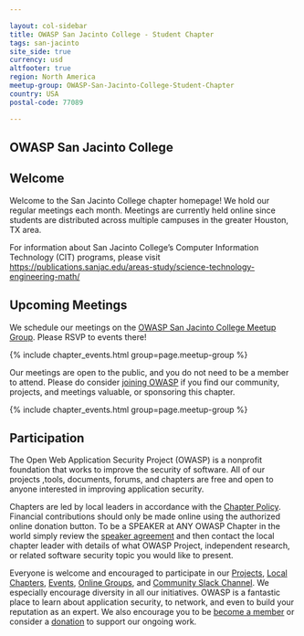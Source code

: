 ```yaml
---

layout: col-sidebar
title: OWASP San Jacinto College - Student Chapter
tags: san-jacinto
site_side: true
currency: usd
altfooter: true
region: North America
meetup-group: OWASP-San-Jacinto-College-Student-Chapter
country: USA
postal-code: 77089

---
```

## OWASP San Jacinto College

## Welcome

Welcome to the San Jacinto College chapter homepage! We hold our regular meetings each month. Meetings are currently held online since students are distributed across multiple campuses in the greater Houston, TX area.

For information about San Jacinto College’s Computer Information Technology (CIT) programs, please visit https://publications.sanjac.edu/areas-study/science-technology-engineering-math/

## Upcoming Meetings

We schedule our meetings on the [OWASP San Jacinto College Meetup Group](https://www.meetup.com/OWASP-San-Jacinto-College-Student-Chapter/). Please RSVP to events there!

{% include chapter_events.html group=page.meetup-group %}

Our meetings are open to the public, and you do not need to be a member to attend. Please do consider [joining OWASP](https://owasp.org/membership/) if you find our community, projects, and meetings valuable, or sponsoring this chapter.


{% include chapter_events.html group=page.meetup-group %}

## Participation

The Open Web Application Security Project (OWASP) is a nonprofit foundation that works to improve the security of software. All of our projects ,tools, documents, forums, and chapters are free and open to anyone interested in improving application security.

Chapters are led by local leaders in accordance with the [Chapter Policy](https://owasp.org/www-policy/operational/chapters). Financial contributions should only be made online using the authorized online donation button. To be a SPEAKER at ANY OWASP Chapter in the world simply review the [speaker agreement](/www-policy/speaker-agreement) and then contact the local chapter leader with details of what OWASP Project, independent research, or related software security topic you would like to present.

Everyone is welcome and encouraged to participate in our [Projects](/projects), [Local Chapters](/chapters), [Events](/events), [Online Groups](https://groups.google.com/a/owasp.com/), and [Community Slack Channel](https://owasp.slack.com/). We especially encourage diversity in all our initiatives. OWASP is a fantastic place to learn about application security, to network, and even to build your reputation as an expert. We also encourage you to be [become a member](/membership) or consider a [donation](/donate) to support our ongoing work.
